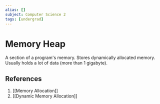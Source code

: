 ```yaml
---
alias: []
subject: Computer Science 2
tags: [undergrad]
---
```

# Memory Heap


A section of a program's memory. Stores dynamically allocated memory. Usually holds a lot of data (more than 1 gigabyte).

## References
1. [[Memory Allocation]]
2. [[Dynamic Memory Allocation]]